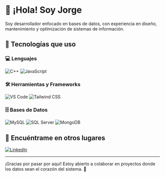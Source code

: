# 👋 ¡Hola! Soy Jorge

Soy desarrollador enfocado en bases de datos, con experiencia en diseño, mantenimiento y optimización de sistemas de información.

## 🚀 Tecnologías que uso

### 💻 Lenguajes
![C++](https://img.shields.io/badge/C++-00599C?style=for-the-badge&logo=cplusplus&logoColor=white)
![JavaScript](https://img.shields.io/badge/JavaScript-F7DF1E?style=for-the-badge&logo=javascript&logoColor=black)

### 🛠️ Herramientas y Frameworks
![VS Code](https://img.shields.io/badge/VS_Code-007ACC?style=for-the-badge&logo=visual-studio-code&logoColor=white)
![Tailwind CSS](https://img.shields.io/badge/Tailwind_CSS-38B2AC?style=for-the-badge&logo=tailwind-css&logoColor=white)

### 🗄️ Bases de Datos
![MySQL](https://img.shields.io/badge/MySQL-4479A1?style=for-the-badge&logo=mysql&logoColor=white)
![SQL Server](https://img.shields.io/badge/SQL_Server-CC2927?style=for-the-badge&logo=microsoftsqlserver&logoColor=white)
![MongoDB](https://img.shields.io/badge/MongoDB-47A248?style=for-the-badge&logo=mongodb&logoColor=white)

## 🔗 Encuéntrame en otros lugares
[![LinkedIn](https://img.shields.io/badge/LinkedIn-blue?style=for-the-badge&logo=linkedin)](https://www.linkedin.com/in/jorge-luis-aparicio-alvarez-485277211/)

---

¡Gracias por pasar por aquí! Estoy abierto a colaborar en proyectos donde los datos sean el corazón del sistema. 🚀

